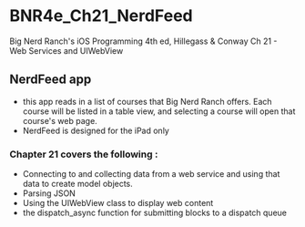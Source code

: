 # BNR4e\_Ch21\_NerdFeed
Big Nerd Ranch's iOS Programming 4th ed, Hillegass & Conway
Ch 21 - Web Services and UIWebView

## NerdFeed app 
- this app reads in a list of courses that Big Nerd Ranch offers.  Each course will be listed in a table view, and selecting a course will open that course's web page.
- NerdFeed is designed for the iPad only

### Chapter 21 covers the following :
- Connecting to and collecting data from a web service and using that data to create model objects. 
- Parsing JSON
- Using the UIWebView class to display web content
- the dispatch_async function for submitting blocks to a dispatch queue

